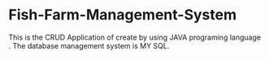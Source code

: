 # Fish-Farm-Management-System
 This is the CRUD Application of create by using JAVA programing language . The database management system is MY SQL.
